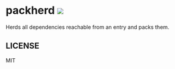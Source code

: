 # packherd [![](https://github.com/thlorenz/packherd/workflows/Node/badge.svg?branch=master)](https://github.com/thlorenz/packherd/actions)

Herds all dependencies reachable from an entry and packs them.

## LICENSE

MIT
